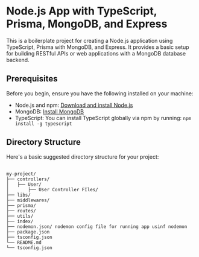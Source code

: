<!DOCTYPE html>
<html lang="en">

<head>
  <meta charset="UTF-8">
  <meta name="viewport" content="width=device-width, initial-scale=1.0">
  <title>Node.js App with TypeScript, Prisma, MongoDB, and Express</title>
</head>

<body>
  <h1>Node.js App with TypeScript, Prisma, MongoDB, and Express</h1>
  <p>This is a boilerplate project for creating a Node.js application using TypeScript, Prisma with MongoDB, and Express. It provides a basic setup for building RESTful APIs or web applications with a MongoDB database backend.</p>

  <h2>Prerequisites</h2>
  <p>Before you begin, ensure you have the following installed on your machine:</p>
  <ul>
    <li>Node.js and npm: <a href="https://nodejs.org/">Download and install Node.js</a></li>
    <li>MongoDB: <a href="https://docs.mongodb.com/manual/installation/">Install MongoDB</a></li>
    <li>TypeScript: You can install TypeScript globally via npm by running: <code>npm install -g typescript</code></li>
  </ul>

  <h2>Directory Structure</h2>
  <p>Here's a basic suggested directory structure for your project:</p>
  <pre>
    <code>
my-project/
├── controllers/
│   ├── User/
│       ├── User Controller FIles/
├── libs/
├── middlewares/
├── prisma/
├── routes/
├── utils/
├── index/
├── nodemon.json/ nodemon config file for running app usinf nodemon 
├── package.json
├── tsconfig.json
└── README.md
└── tsconfig.json
    </code>
  </pre>

</body>

</html>
